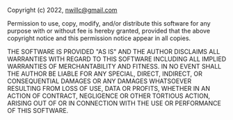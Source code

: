  Copyright (c) 2022,  nwillc@gmail.com

 Permission to use, copy, modify, and/or distribute this software for any
 purpose with or without fee is hereby granted, provided that the above
 copyright notice and this permission notice appear in all copies.

 THE SOFTWARE IS PROVIDED "AS IS" AND THE AUTHOR DISCLAIMS ALL WARRANTIES
 WITH REGARD TO THIS SOFTWARE INCLUDING ALL IMPLIED WARRANTIES OF
 MERCHANTABILITY AND FITNESS. IN NO EVENT SHALL THE AUTHOR BE LIABLE FOR
 ANY SPECIAL, DIRECT, INDIRECT, OR CONSEQUENTIAL DAMAGES OR ANY DAMAGES
 WHATSOEVER RESULTING FROM LOSS OF USE, DATA OR PROFITS, WHETHER IN AN
 ACTION OF CONTRACT, NEGLIGENCE OR OTHER TORTIOUS ACTION, ARISING OUT OF
 OR IN CONNECTION WITH THE USE OR PERFORMANCE OF THIS SOFTWARE.
